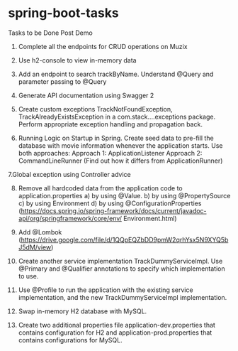 # spring-boot-tasks
Tasks to be Done Post Demo
1. Complete all the endpoints for CRUD operations on Muzix
2. Use h2-console to view in-memory data
3. Add an endpoint to search trackByName. Understand @Query and parameter passing to
@Query
4. Generate API documentation using Swagger 2

5. Create custom exceptions TrackNotFoundException, TrackAlreadyExistsException in a
com.stack....exceptions package. Perform appropriate exception handling and propagation
back.
6. Running Logic on Startup in Spring. Create seed data to pre-fill the database with movie
information whenever the application starts. Use both approaches:
Approach 1: ApplicationListener<ContextRefreshedEvent>
Approach 2: CommandLineRunner (Find out how it differs from ApplicationRunner)

7.Global exception using Controller advice

8. Remove all hardcoded data from the application code to application.properties
a) by using @Value.
b) by using @PropertySource
c) by using Environment
d) by using @ConfigurationProperties
(https://docs.spring.io/spring-framework/docs/current/javadoc-api/org/springframework/core/env/
Environment.html)

9. Add @Lombok
(https://drive.google.com/file/d/1QQpEQZbDD9pmW2qrhYsx5N9XYQ5bJ5dM/view)

10. Create another service implementation TrackDummyServiceImpl. Use @Primary and
@Qualifier annotations to specify which implementation to use.

11. Use @Profile to run the application with the existing service implementation, and the new
TrackDummyServiceImpl implementation.

12. Swap in-memory H2 database with MySQL.

13. Create two additional properties file application-dev.properties that contains configuration for
H2 and application-prod.properties that contains configurations for MySQL.
